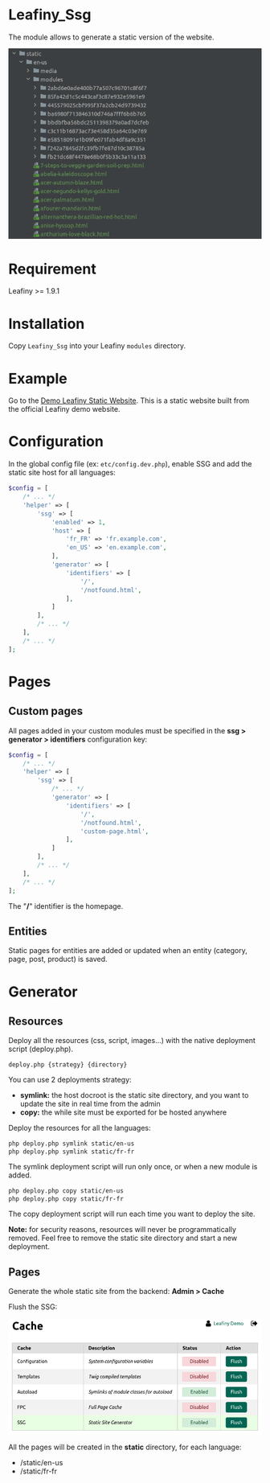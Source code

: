 # Leafiny_Ssg

The module allows to generate a static version of the website.

![Leafiny_Ssg](screenshot.png)

# Requirement

Leafiny >= 1.9.1

# Installation

Copy `Leafiny_Ssg` into your Leafiny `modules` directory.

# Example

Go to the [Demo Leafiny Static Website](https://demo.en.static.leafiny.com/). This is a static website built from the official Leafiny demo website.

# Configuration

In the global config file (ex: `etc/config.dev.php`), enable SSG and add the static site host for all languages:

```php
$config = [
    /* ... */
    'helper' => [
        'ssg' => [
            'enabled' => 1,
            'host' => [
                'fr_FR' => 'fr.example.com',
                'en_US' => 'en.example.com',
            ],
            'generator' => [
                'identifiers' => [
                    '/',
                    '/notfound.html',
                ],
            ]
        ],
        /* ... */
    ],
    /* ... */
];
```

# Pages

## Custom pages

All pages added in your custom modules must be specified in the **ssg > generator > identifiers** configuration key:

```php
$config = [
    /* ... */
    'helper' => [
        'ssg' => [
            /* ... */
            'generator' => [
                'identifiers' => [
                    '/',
                    '/notfound.html',
                    'custom-page.html',
                ],
            ]
        ],
        /* ... */
    ],
    /* ... */
];
```

The "**/**" identifier is the homepage.

## Entities

Static pages for entities are added or updated when an entity (category, page, post, product) is saved.

# Generator

## Resources

Deploy all the resources (css, script, images...) with the native deployment script (deploy.php).

```
deploy.php {strategy} {directory}
```

You can use 2 deployments strategy:

- **symlink:** the host docroot is the static site directory, and you want to update the site in real time from the admin
- **copy:** the while site must be exported for be hosted anywhere

Deploy the resources for all the languages:

```
php deploy.php symlink static/en-us
php deploy.php symlink static/fr-fr
```

The symlink deployment script will run only once, or when a new module is added.

```
php deploy.php copy static/en-us
php deploy.php copy static/fr-fr
```

The copy deployment script will run each time you want to deploy the site.

**Note:** for security reasons, resources will never be programmatically removed. Feel free to remove the static site directory and start a new deployment.

## Pages

Generate the whole static site from the backend: **Admin > Cache**

Flush the SSG:

![Generator](generator.png)

All the pages will be created in the **static** directory, for each language:

* /static/en-us
* /static/fr-fr